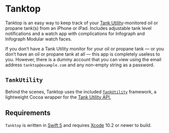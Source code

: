 # Tanktop

Tanktop is an easy way to keep track of your [Tank Utility](https://www.tankutility.com)-monitored oil or propane tank(s) from an iPhone or iPad. Includes adjustable tank level notifications and a watch app with complications for Infograph and Infograph Modular watch faces.

If you don’t have a Tank Utility monitor for your oil or propane tank — or you don’t have an oil or propane tank at all — this app is completely useless to you. However, there is a dummy account that you can view using the email address `tanktop@example.com` and any non-empty string as a password.

## `TankUtility`

Behind the scenes, Tanktop uses the included [`TankUtility`](TankUtility) framework, a lightweight Cocoa wrapper for the [Tank Utility API.](http://apidocs.tankutility.com)

## Requirements

`Tanktop` is written in [Swift 5](https://docs.swift.org/swift-book) and requires [Xcode](https://developer.apple.com/xcode) 10.2 or newer to build.
